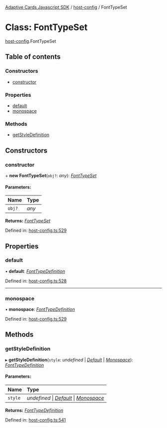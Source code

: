 [Adaptive Cards Javascript SDK](../README.md) / [host-config](../modules/host_config.md) / FontTypeSet

# Class: FontTypeSet

[host-config](../modules/host_config.md).FontTypeSet

## Table of contents

### Constructors

- [constructor](host_config.fonttypeset.md#constructor)

### Properties

- [default](host_config.fonttypeset.md#default)
- [monospace](host_config.fonttypeset.md#monospace)

### Methods

- [getStyleDefinition](host_config.fonttypeset.md#getstyledefinition)

## Constructors

### constructor

\+ **new FontTypeSet**(`obj?`: *any*): [*FontTypeSet*](host_config.fonttypeset.md)

#### Parameters:

Name | Type |
:------ | :------ |
`obj?` | *any* |

**Returns:** [*FontTypeSet*](host_config.fonttypeset.md)

Defined in: [host-config.ts:529](https://github.com/microsoft/AdaptiveCards/blob/0938a1f10/source/nodejs/adaptivecards/src/host-config.ts#L529)

## Properties

### default

• **default**: [*FontTypeDefinition*](host_config.fonttypedefinition.md)

Defined in: [host-config.ts:528](https://github.com/microsoft/AdaptiveCards/blob/0938a1f10/source/nodejs/adaptivecards/src/host-config.ts#L528)

___

### monospace

• **monospace**: [*FontTypeDefinition*](host_config.fonttypedefinition.md)

Defined in: [host-config.ts:529](https://github.com/microsoft/AdaptiveCards/blob/0938a1f10/source/nodejs/adaptivecards/src/host-config.ts#L529)

## Methods

### getStyleDefinition

▸ **getStyleDefinition**(`style`: *undefined* \| [*Default*](../enums/enums.fonttype.md#default) \| [*Monospace*](../enums/enums.fonttype.md#monospace)): [*FontTypeDefinition*](host_config.fonttypedefinition.md)

#### Parameters:

Name | Type |
:------ | :------ |
`style` | *undefined* \| [*Default*](../enums/enums.fonttype.md#default) \| [*Monospace*](../enums/enums.fonttype.md#monospace) |

**Returns:** [*FontTypeDefinition*](host_config.fonttypedefinition.md)

Defined in: [host-config.ts:541](https://github.com/microsoft/AdaptiveCards/blob/0938a1f10/source/nodejs/adaptivecards/src/host-config.ts#L541)
